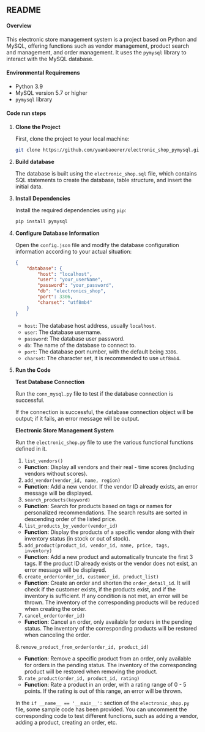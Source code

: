 ## README

#### **Overview**

This electronic store management system is a project based on Python and MySQL, offering functions such as vendor management, product search and management, and order management. It uses the `pymysql` library to interact with the MySQL database.

#### Environmental Requiremens

- Python 3.9
- MySQL version 5.7 or higher
- `pymysql` library

#### Code run steps

1. **Clone the Project**

   First, clone the project to your local machine:

   ```bash
   git clone https://github.com/yuanbaoerer/electronic_shop_pymysql.git
   ```

2. **Build database**

   The database is built using the `electronic_shop.sql` file, which contains SQL statements to create the database, table structure, and insert the initial data.

3. **Install Dependencies**

   Install the required dependencies using `pip`:

   ```bash
   pip install pymysql
   ```

4. **Configure Database Information**

   Open the `config.json` file and modify the database configuration information according to your actual situation:

   ```json
   {
       "database": {
           "host": "localhost",
           "user": "your_userName",
           "password": "your_password",
           "db": "electronics_shop",
           "port": 3306,
           "charset": "utf8mb4"
       }
   }
   ```

   - `host`: The database host address, usually `localhost`.
   - `user`: The database username.
   - `password`: The database user password.
   - `db`: The name of the database to connect to.
   - `port`: The database port number, with the default being `3306`.
   - `charset`: The character set, it is recommended to use `utf8mb4`.

5. **Run the Code**

   **Test Database Connection**

   Run the `conn_mysql.py` file to test if the database connection is successful.

   If the connection is successful, the database connection object will be output; if it fails, an error message will be output.

   **Electronic Store Management System**

   Run the `electronic_shop.py` file to use the various functional functions defined in it.

   1. `list_vendors()`

   - **Function**: Display all vendors and their real - time scores (including vendors without scores).

   2. `add_vendor(vendor_id, name, region)`

   - **Function**: Add a new vendor. If the vendor ID already exists, an error message will be displayed.

   3. `search_products(keyword)`

   - **Function**: Search for products based on tags or names for personalized recommendations. The search results are sorted in descending order of the listed price.

   4. `list_products_by_vendor(vendor_id)`

   - **Function**: Display the products of a specific vendor along with their inventory status (in stock or out of stock).

   5. `add_product(product_id, vendor_id, name, price, tags, inventory)`

   - **Function**: Add a new product and automatically truncate the first 3 tags. If the product ID already exists or the vendor does not exist, an error message will be displayed.

   6. `create_order(order_id, customer_id, product_list)`

   - **Function**: Create an order and shorten the `order_detail_id`. It will check if the customer exists, if the products exist, and if the inventory is sufficient. If any condition is not met, an error will be thrown. The inventory of the corresponding products will be reduced when creating the order.

   7. `cancel_order(order_id)`

   - **Function**: Cancel an order, only available for orders in the pending status. The inventory of the corresponding products will be restored when canceling the order.

   8.`remove_product_from_order(order_id, product_id)`

   - **Function**: Remove a specific product from an order, only available for orders in the pending status. The inventory of the corresponding product will be restored when removing the product.

   9. `rate_product(order_id, product_id, rating)`

   - **Function**: Rate a product in an order, with a rating range of 0 - 5 points. If the rating is out of this range, an error will be thrown.

   In the `if __name__ == '__main__':` section of the `electronic_shop.py` file, some sample code has been provided. You can uncomment the corresponding code to test different functions, such as adding a vendor, adding a product, creating an order, etc.
